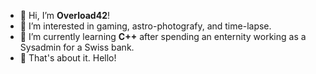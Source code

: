 - 👋 Hi, I’m **Overload42**!
- 👀 I’m interested in gaming, astro-photografy, and time-lapse.
- 🌱 I’m currently learning **C++** after spending an enternity working as a Sysadmin for a Swiss bank.
- 👋 That's about it. Hello!

<!---
Overload42/Overload42 is a ✨ special ✨ repository because its `README.md` (this file) appears on your GitHub profile.
You can click the Preview link to take a look at your changes.
--->
